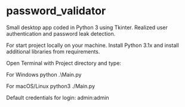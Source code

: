 # password_validator
Small desktop app coded in Python 3 using Tkinter. Realized user authentication and password leak detection.

For start project locally on your machine. Install Python 3.1x and install additional libraries from requirements.

Open Terminal with Project directory and type:

For Windows
python .\Main.py

For macOS/Linux
python3 ./Main.py


Default credentials for login:
admin:admin



